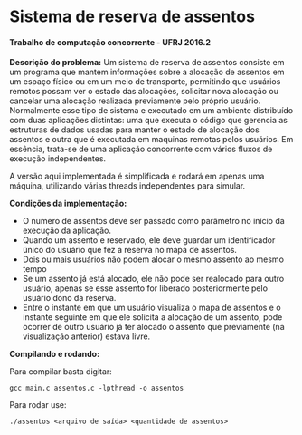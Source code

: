 # Sistema de reserva de assentos

#### Trabalho de computação concorrente - UFRJ 2016.2

**Descrição do problema:** Um sistema de reserva de assentos consiste em um programa que mantem informações sobre a alocação de assentos em um espaço físico ou em um meio de transporte, permitindo
que usuários remotos possam ver o estado das alocações, solicitar nova alocação ou cancelar uma alocação realizada previamente pelo próprio usuário. Normalmente esse tipo de sistema e executado em um ambiente distribuído com duas aplicações distintas: uma que executa o código que gerencia as estruturas de dados usadas para manter o estado de alocação dos assentos e outra que é executada em maquinas remotas pelos usuários. Em essência, trata-se de uma aplicação concorrente com vários fluxos de execução independentes.

A versão aqui implementada é simplificada e rodará em apenas uma máquina, utilizando várias threads independentes para simular.

**Condições da implementação:**
- O numero de assentos deve ser passado como parâmetro no início da execução da aplicação.
- Quando um assento e reservado, ele deve guardar um identificador único do usuário que fez a reserva no mapa de assentos.
- Dois ou mais usuários não podem alocar o mesmo assento ao mesmo tempo
- Se um assento já está alocado, ele não pode ser realocado para outro usuário, apenas se esse assento for liberado posteriormente pelo usuário dono da reserva.
- Entre o instante em que um usuário visualiza o mapa de assentos e o instante seguinte em que ele solicita a alocação de um assento, pode ocorrer de outro usuário já ter alocado o assento que previamente (na visualização anterior) estava livre.

**Compilando e rodando:**

Para compilar basta digitar:
```
gcc main.c assentos.c -lpthread -o assentos
```
Para rodar use:
```
./assentos <arquivo de saída> <quantidade de assentos>
```

